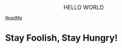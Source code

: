 <center> <font size=4> HELLO WORLD</font> </center
    
</center>



[ReadMe](#./README.md)

# Stay Foolish, Stay Hungry!

#   

